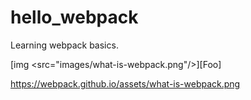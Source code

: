# hello_webpack
Learning webpack basics.


[img <src="images/what-is-webpack.png"/>][Foo]

https://webpack.github.io/assets/what-is-webpack.png
